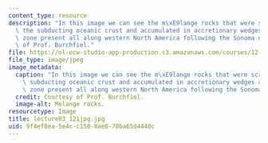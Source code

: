 ```yaml
---
content_type: resource
description: "In this image we can see the m\xE9lange rocks that were scraped off\
  \ the subducting oceanic crust and accumulated in accretionary wedges at the subduction\
  \ zone present all along western North America following the Sonoma orogeny. Courtesy\
  \ of Prof. Burchfiel."
file: https://ol-ocw-studio-app-production.s3.amazonaws.com/courses/12-114-field-geology-i-fall-2005/9f4ef8ea5e4cc1508ae670ba65d4440c_lecture03_121jpg.jpg
file_type: image/jpeg
image_metadata:
  caption: "In this image we can see the m\xE9lange rocks that were scraped off the\
    \ subducting oceanic crust and accumulated in accretionary wedges at the subduction\
    \ zone present all along western North America following the Sonoma orogeny."
  credit: Courtesy of Prof. Burchfiel.
  image-alt: Melange rocks.
resourcetype: Image
title: lecture03_121jpg.jpg
uid: 9f4ef8ea-5e4c-c150-8ae6-70ba65d4440c
---
```

